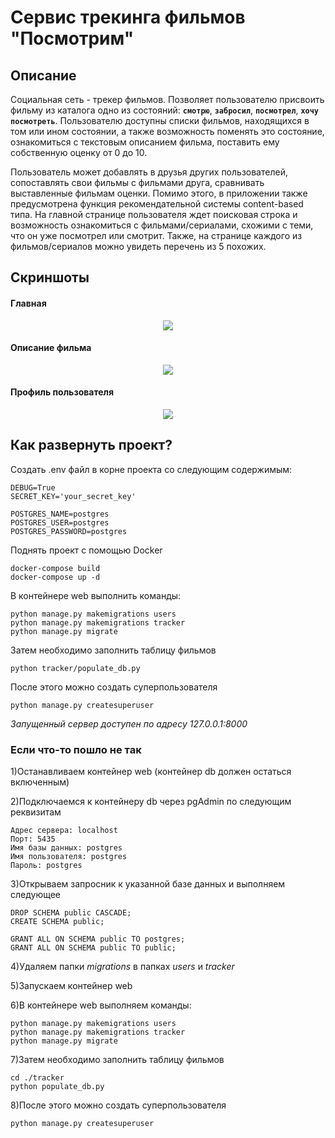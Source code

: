 # Сервис трекинга фильмов "Посмотрим"

## Описание

Социальная сеть - трекер фильмов. Позволяет пользователю присвоить фильму из каталога одно из состояний: **`смотрю`**, **`забросил`**, **`посмотрел`**, **`хочу посмотреть`**. 
Пользователю доступны списки фильмов, находящихся в том или ином состоянии, а также возможность поменять это состояние, ознакомиться с текстовым описанием фильма, поставить ему собственную оценку от 0 до 10. 

Пользователь может добавлять в друзья других пользователей, сопоставлять свои фильмы с фильмами друга, сравнивать выставленные фильмам оценки.
Помимо этого, в приложении также предусмотрена функция рекомендательной системы content-based типа. 
На главной странице пользователя ждет поисковая строка и возможность ознакомиться с фильмами/сериалами, схожими с теми, что он уже посмотрел или смотрит. Также, на странице каждого из фильмов/сериалов можно увидеть перечень из 5 похожих.

## Скриншоты

#### Главная

<p align="center">
  <img src="https://github.com/EvilPug/posmotrim/blob/e063f65dfccdb82248386df7a8138712b25b9d82/screenshots/main.png?raw=true" />
</p>

#### Описание фильма

<p align="center">
  <img src="https://github.com/EvilPug/posmotrim/blob/e063f65dfccdb82248386df7a8138712b25b9d82/screenshots/film_detail.png?raw=true" />
</p>

#### Профиль пользователя

<p align="center">
  <img src="https://github.com/EvilPug/posmotrim/blob/e063f65dfccdb82248386df7a8138712b25b9d82/screenshots/profile.png?raw=true" />
</p>

## Как развернуть проект?

Создать .env файл в корне проекта со следующим содержимым:

    DEBUG=True
    SECRET_KEY='your_secret_key'

    POSTGRES_NAME=postgres
    POSTGRES_USER=postgres
    POSTGRES_PASSWORD=postgres

Поднять проект с помощью Docker

    docker-compose build
    docker-compose up -d

В контейнере web выполнить команды:

    python manage.py makemigrations users
    python manage.py makemigrations tracker
    python manage.py migrate

Затем необходимо заполнить таблицу фильмов

    python tracker/populate_db.py

После этого можно создать суперпользователя

    python manage.py createsuperuser

*Запущенный сервер доступен по адресу 127.0.0.1:8000*

### Если что-то пошло не так

1)Останавливаем контейнер web (контейнер db должен остаться включенным)

2)Подключаемся к контейнеру db через pgAdmin по следующим реквизитам
    
    Адрес сервера: localhost
    Порт: 5435
    Имя базы данных: postgres
    Имя пользователя: postgres
    Пароль: postgres
 
3)Открываем запросник к указанной базе данных и выполняем следующее

    DROP SCHEMA public CASCADE;
    CREATE SCHEMA public;

    GRANT ALL ON SCHEMA public TO postgres;
    GRANT ALL ON SCHEMA public TO public;

4)Удаляем папки *migrations* в папках *users* и *tracker*

5)Запускаем контейнер web

6)В контейнере web выполняем команды:

    python manage.py makemigrations users
    python manage.py makemigrations tracker
    python manage.py migrate

7)Затем необходимо заполнить таблицу фильмов

    cd ./tracker
    python populate_db.py

8)После этого можно создать суперпользователя

    python manage.py createsuperuser
